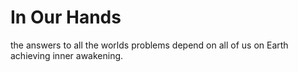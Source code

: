 # In Our Hands

the answers to all the worlds problems depend on all of us on Earth achieving inner awakening.
